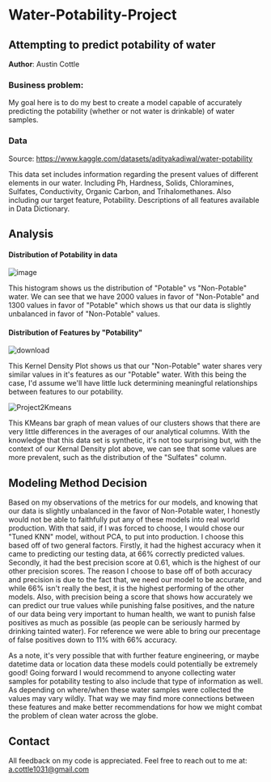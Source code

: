 # **Water-Potability-Project**
## Attempting to predict potability of water

**Author**: Austin Cottle

### **Business problem**:

My goal here is to do my best to create a model capable of accurately predicting the potability (whether or not water is drinkable) of water samples. 


### Data 
Source: https://www.kaggle.com/datasets/adityakadiwal/water-potability

This data set includes information regarding the present values of different elements in our water. Including Ph, Hardness, Solids, Chloramines, Sulfates, Conductivity, Organic Carbon, and Trihalomethanes. Also including our target feature, Potability. Descriptions of all features available in Data Dictionary.

## Analysis

#### Distribution of Potability in data

![image](https://user-images.githubusercontent.com/103547154/177974125-423da11a-c696-414a-b60d-fb1dcf331436.png)

This histogram shows us the distribution of "Potable" vs "Non-Potable" water. We can see that we have 2000 values in favor of "Non-Potable" and 1300 values in favor of "Potable" which shows us that our data is slightly unbalanced in favor of "Non-Potable" values. 


#### Distribution of Features by "Potability" 
![download](https://user-images.githubusercontent.com/103547154/177975361-318f70a5-533e-4470-8cba-4350293454e7.png)

This Kernel Density Plot shows us that our "Non-Potable" water shares very similar values in it's features as our "Potable" water. With this being the case, I'd assume we'll have little luck determining meaningful relationships between features to our potability.

![Project2Kmeans](https://user-images.githubusercontent.com/103547154/178723546-d2fb5334-bd83-4eda-9d62-dc0d9e2a0915.png)


This KMeans bar graph of mean values of our clusters shows that there are very little differences in the averages of our analytical columns. With the knowledge that this data set is synthetic, it's not too surprising but, with the context of our Kernal Density plot above, we can see that some values are more prevalent, such as the distribution of the "Sulfates" column. 

## Modeling Method Decision
Based on my observations of the metrics for our models, and knowing that our data is slightly unbalanced in the favor of Non-Potable water, I honestly would not be able to faithfully put any of these models into real world production. With that said, if I was forced to choose, I would chose our "Tuned KNN" model, without PCA, to put into production. I choose this based off of two general factors. Firstly, it had the highest accuracy when it came to predicting our testing data, at 66% correctly predicted values. Secondly, it had the best precision score at 0.61, which is the highest of our other precision scores. The reason I choose to base off of both accuracy and precision is due to the fact that, we need our model to be accurate, and while 66% isn't really the best, it is the highest performing of the other models. Also, with precision being a score that shows how accurately we can predict our true values while punishing false positives, and the nature of our data being very important to human health, we want to punish false positives as much as possible (as people can be seriously harmed by drinking tainted water). For reference we were able to bring our precentage of false positives down to 11% with 66% accuracy.

As a note, it's very possible that with further feature engineering, or maybe datetime data or location data these models could potentially be extremely good! Going forward I would recommend to anyone collecting water samples for potability testing to also include that type of information as well. As depending on where/when these water samples were collected the values may vary wildly. That way we may find more connections between these features and make better recommendations for how we might combat the problem of clean water across the globe.


## Contact
All feedback on my code is appreciated. Feel free to reach out to me at: a.cottle1031@gmail.com 
